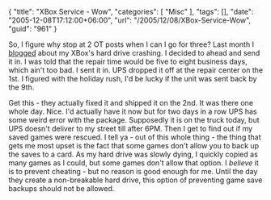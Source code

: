 {
	"title": "XBox Service - Wow",
	"categories": [
		"Misc"
	],
	"tags": [],
	"date": "2005-12-08T17:12:00+06:00",
	"url": "/2005/12/08/XBox-Service-Wow",
	"guid": "961"
}

So, I figure why stop at 2 OT posts when I can I go for three? Last month I <a href="http://ray.camdenfamily.com/index.cfm/2005/11/23/My-XBox-has-gone-to-that-great-game-graveyard-in-the-sky">blogged</a> about my XBox's hard drive crashing. I decided to ahead and send it in. I was told that the repair time would be five to eight business days, which ain't too bad. I sent it in. UPS dropped it off at the repair center on the 1st. I figured with the holiday rush, I'd be lucky if the unit was sent back by the 9th.

Get this - they actually fixed it and shipped it on the 2nd. It was there one whole day. Nice. I'd actually have it now but for two days in a row UPS has some weird error with the package. Supposedly it is on the truck today, but UPS doesn't deliver to my street till after 6PM. Then I get to find out if my saved games were rescued. I tell ya - out of this whole thing - the thing that gets me most upset is the fact that some games don't allow you to back up the saves to a card. As my hard drive was slowly dying, I quickly copied as many games as I could, but some games don't allow that option. I <i>believe</i> it is to prevent cheating - but no reason is good enough for me. Until the day they create a non-breakable hard drive, this option of preventing game save backups should not be allowed.
